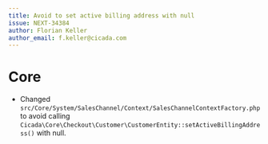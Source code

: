 ```yaml
---
title: Avoid to set active billing address with null 
issue: NEXT-34384
author: Florian Keller
author_email: f.keller@cicada.com
---
```

# Core
* Changed `src/Core/System/SalesChannel/Context/SalesChannelContextFactory.php` to avoid calling `Cicada\Core\Checkout\Customer\CustomerEntity::setActiveBillingAddress()` with null. 
